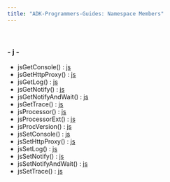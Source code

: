 ```yaml
---
title: "ADK-Programmers-Guides: Namespace Members"
---
```


 

### - j -

- jsGetConsole() : <a href="namespacejs.md#a2873af29ad5c7fb7d1c52623f6c1aa69">js</a>
- jsGetHttpProxy() : <a href="namespacejs.md#aa600eb22cb9b648950a8c9b7336f25a3">js</a>
- jsGetLog() : <a href="namespacejs.md#a34a81ec14c36fc4aa838773ff4b15949">js</a>
- jsGetNotify() : <a href="namespacejs.md#a4693926db9182ab2551e72551c7f703e">js</a>
- jsGetNotifyAndWait() : <a href="namespacejs.md#a4f20de3f3605bf70b48e478b00221a2d">js</a>
- jsGetTrace() : <a href="namespacejs.md#acad863333bee2403c9d54b3bd117158c">js</a>
- jsProcessor() : <a href="namespacejs.md#aed4342f3366822c63467b5ac2cf954a6">js</a>
- jsProcessorExt() : <a href="namespacejs.md#a079799b1c828f53a96eec5af0c7e591e">js</a>
- jsProcVersion() : <a href="namespacejs.md#ad00023748fe562979f1e0d9927fa8b4c">js</a>
- jsSetConsole() : <a href="namespacejs.md#ab0b2ef6cebca767dc473a5cbc5a3d3dc">js</a>
- jsSetHttpProxy() : <a href="namespacejs.md#a93f7e226d11567703ca1af4ad05c74b8">js</a>
- jsSetLog() : <a href="namespacejs.md#aa4e26e9d7af24ac28e26ec47d4ea095c">js</a>
- jsSetNotify() : <a href="namespacejs.md#a941985c6558b6f4f10bacf7857d5ad6e">js</a>
- jsSetNotifyAndWait() : <a href="namespacejs.md#ab7a589551714a925a23a39e9c2f86a34">js</a>
- jsSetTrace() : <a href="namespacejs.md#a671fe746485753d6f9edcc2a4420ef91">js</a>

